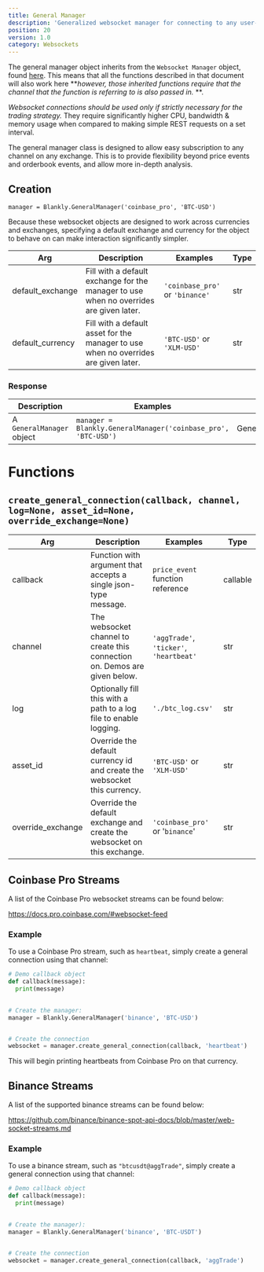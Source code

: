 ```yaml
---
title: General Manager
description: 'Generalized websocket manager for connecting to any user-specified channels'
position: 20
version: 1.0
category: Websockets
---
```


The general manager object inherits from the `Websocket Manager` object, found [here](/websockets/websocket_manager). This means that all the functions described in that document will also work here ***however, those inherited functions require that the channel that the function is referring to is also passed in.* **.

*Websocket connections should be used only if strictly necessary for the trading strategy.* They require significantly higher CPU, bandwidth & memory usage when compared to making simple REST requests on a set interval.

The general manager class is designed to allow easy subscription to any channel on any exchange. This is to provide flexibility beyond price events and orderbook events, and allow more in-depth analysis.

## Creation

`manager = Blankly.GeneralManager('coinbase_pro', 'BTC-USD')`

Because these websocket objects are designed to work across currencies and exchanges, specifying a default exchange and currency for the object to behave on can make interaction significantly simpler.

| Arg              | Description                                                  | Examples                        | Type |
| ---------------- | ------------------------------------------------------------ | ------------------------------- | ---- |
| default_exchange | Fill with a default exchange for the manager to use when no overrides are given later. | `'coinbase_pro'` or `'binance'` | str  |
| default_currency | Fill with a default asset for the manager to use when no overrides are given later. | `'BTC-USD'` or `'XLM-USD'`      | str  |

### Response

| Description               | Examples                                                     | Type           |
| ------------------------- | ------------------------------------------------------------ | -------------- |
| A `GeneralManager` object | `manager = Blankly.GeneralManager('coinbase_pro', 'BTC-USD')` | GeneralManager |

# Functions

## `create_general_connection(callback, channel, log=None, asset_id=None, override_exchange=None)`

| Arg               | Description                                                  | Examples                                | Type     |
| ----------------- | ------------------------------------------------------------ | --------------------------------------- | -------- |
| callback          | Function with argument that accepts a single json-type message. | `price_event` function reference        | callable |
| channel           | The websocket channel to create this connection on. Demos are given below. | `'aggTrade'`, `'ticker'`, `'heartbeat'` | str      |
| log               | Optionally fill this with a path to a log file to enable logging. | `'./btc_log.csv'`                       | str      |
| asset_id          | Override the default currency id and create the websocket this currency. | `'BTC-USD'` or `'XLM-USD'`              | str      |
| override_exchange | Override the default exchange and create the websocket on this exchange. | `'coinbase_pro'` or '`binance`'         | str      |

## Coinbase Pro Streams

A list of the Coinbase Pro websocket streams can be found below:

https://docs.pro.coinbase.com/#websocket-feed

### Example

To use a Coinbase Pro stream, such as `heartbeat`, simply create a general connection using that channel:

```python
# Demo callback object
def callback(message):
  print(message)

  
# Create the manager:
manager = Blankly.GeneralManager('binance', 'BTC-USD')


# Create the connection
websocket = manager.create_general_connection(callback, 'heartbeat')
```

This will begin printing heartbeats from Coinbase Pro on that currency.

## Binance Streams

A list of the supported binance streams can be found below:

https://github.com/binance/binance-spot-api-docs/blob/master/web-socket-streams.md

### Example

To use a binance stream, such as `"btcusdt@aggTrade"`, simply create a general connection using that channel:

```python
# Demo callback object
def callback(message):
  print(message)

  
# Create the manager):
manager = Blankly.GeneralManager('binance', 'BTC-USDT')


# Create the connection
websocket = manager.create_general_connection(callback, 'aggTrade')
```
